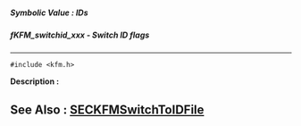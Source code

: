 ##### Symbolic Value : IDs
##### fKFM_switchid_xxx - Switch ID flags
---
```
#include <kfm.h>
```
**Description :**



**See Also :**
[SECKFMSwitchToIDFile](/reference/Func/SECKFMSwitchToIDFile)
---
